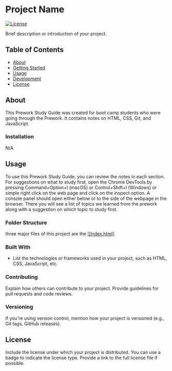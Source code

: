 # Project Name

[![License](https://img.shields.io/github/license/arsalanbardsiri/prework-study-guide.svg?color=blue)](https://github.com/arsalanbardsiri/prework-study-guide/blob/feature/project-README/LICENSE)

Brief description or introduction of your project.

## Table of Contents

- [About](#about)
- [Getting Started](#getting-started)
- [Usage](#usage)
- [Development](#development)
- [License](#license)

## About

This Prework Study Guide was created for boot camp students who were going through the Prework. It contains notes on HTML, CSS, Git, and JavaScript.

### Installation

N/A

## Usage

To use this Prework Study Guide, you can review the notes in each section. For suggestions on what to study first, open the Chrome DevTools by pressing Command+Option+I (macOS) or Control+Shift+I (Windows) or simple right click on the web page and click on the inspect option. A console panel should open either below or to the side of the webpage in the browser. There you will see a list of topics we learned from the prework along with a suggestion on which topic to study first.

### Folder Structure

three major files of this project are the [![Index.html]](https://github.com/arsalanbardsiri/prework-study-guide/blob/feature/project-README/index.html).

### Built With

- List the technologies or frameworks used in your project, such as HTML, CSS, JavaScript, etc.

### Contributing

Explain how others can contribute to your project. Provide guidelines for pull requests and code reviews.

### Versioning

If you're using version control, mention how your project is versioned (e.g., Git tags, GitHub releases).

## License

Include the license under which your project is distributed. You can use a badge to indicate the license type. Provide a link to the full license file if possible.

